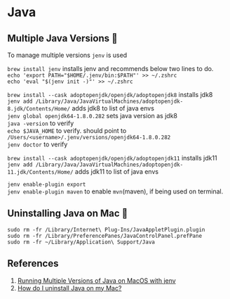 # Java

## Multiple Java Versions 🍎

To manage multiple versions `jenv` is used

`brew install jenv` installs jenv and recommends below two lines to do.  
`echo 'export PATH="$HOME/.jenv/bin:$PATH"' >> ~/.zshrc`  
`echo 'eval "$(jenv init -)"' >> ~/.zshrc`

`brew install --cask adoptopenjdk/openjdk/adoptopenjdk8` installs jdk8  
`jenv add /Library/Java/JavaVirtualMachines/adoptopenjdk-8.jdk/Contents/Home/` adds jdk8 to list of java envs  
`jenv global openjdk64-1.8.0.282` sets java version as jdk8  
`java -version` to verify  
`echo $JAVA_HOME` to verify. should point to `/Users/<username>/.jenv/versions/openjdk64-1.8.0.282`  
`jenv doctor` to verify  

`brew install --cask adoptopenjdk/openjdk/adoptopenjdk11` installs jdk11  
`jenv add /Library/Java/JavaVirtualMachines/adoptopenjdk-11.jdk/Contents/Home/` adds jdk11 to list of java envs  

`jenv enable-plugin export`  
`jenv enable-plugin maven` to enable `mvn`(maven), if being used on terminal.  

## Uninstalling Java on Mac 🍎

`sudo rm -fr /Library/Internet\ Plug-Ins/JavaAppletPlugin.plugin`  
`sudo rm -fr /Library/PreferencePanes/JavaControlPanel.prefPane`  
`sudo rm -fr ~/Library/Application\ Support/Java`  

## References

1. [Running Multiple Versions of Java on MacOS with jenv](https://mungingdata.com/java/jenv-multiple-versions-java/)
1. [How do I uninstall Java on my Mac?](https://www.java.com/en/download/help/mac_uninstall_java.html)
